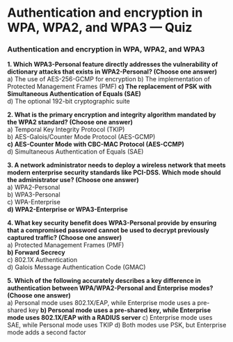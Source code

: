 # Authentication and encryption in WPA, WPA2, and WPA3 — Quiz

### Authentication and encryption in WPA, WPA2, and WPA3

**1. Which WPA3-Personal feature directly addresses the vulnerability of dictionary attacks that exists in WPA2-Personal? (Choose one answer)**  
a) The use of AES-256-GCMP for encryption
b) The implementation of Protected Management Frames (PMF)
**c) The replacement of PSK with Simultaneous Authentication of Equals (SAE)**  
d) The optional 192-bit cryptographic suite

**2. What is the primary encryption and integrity algorithm mandated by the WPA2 standard? (Choose one answer)**  
a) Temporal Key Integrity Protocol (TKIP)  
b) AES-Galois/Counter Mode Protocol (AES-GCMP)  
**c) AES-Counter Mode with CBC-MAC Protocol (AES-CCMP)**  
d) Simultaneous Authentication of Equals (SAE)  

**3. A network administrator needs to deploy a wireless network that meets modern enterprise security standards like PCI-DSS. Which mode should the administrator use? (Choose one answer)**  
a) WPA2-Personal  
b) WPA3-Personal  
c) WPA-Enterprise  
**d) WPA2-Enterprise or WPA3-Enterprise** 

**4. What key security benefit does WPA3-Personal provide by ensuring that a compromised password cannot be used to decrypt previously captured traffic? (Choose one answer)**  
a) Protected Management Frames (PMF)  
**b) Forward Secrecy**  
c) 802.1X Authentication  
d) Galois Message Authentication Code (GMAC)  

**5. Which of the following accurately describes a key difference in authentication between WPA/WPA2-Personal and Enterprise modes? (Choose one answer)**  
a) Personal mode uses 802.1X/EAP, while Enterprise mode uses a pre-shared key
**b) Personal mode uses a pre-shared key, while Enterprise mode uses 802.1X/EAP with a RADIUS server**
c) Enterprise mode uses SAE, while Personal mode uses TKIP
d) Both modes use PSK, but Enterprise mode adds a second factor